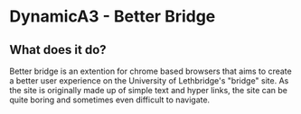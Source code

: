# DynamicA3 - Better Bridge
<h2>What does it do?</h2>
<p>Better bridge is an extention for chrome based browsers that aims to create a better user experience on the University of Lethbridge's "bridge" site. As the site is originally made up of simple text and hyper links, the site can be quite boring and sometimes even difficult to navigate.</p>
